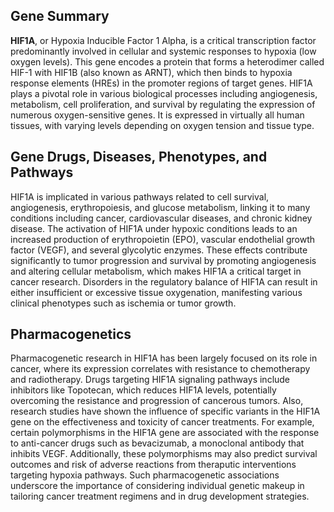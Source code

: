 ## Gene Summary
**HIF1A**, or Hypoxia Inducible Factor 1 Alpha, is a critical transcription factor predominantly involved in cellular and systemic responses to hypoxia (low oxygen levels). This gene encodes a protein that forms a heterodimer called HIF-1 with HIF1B (also known as ARNT), which then binds to hypoxia response elements (HREs) in the promoter regions of target genes. HIF1A plays a pivotal role in various biological processes including angiogenesis, metabolism, cell proliferation, and survival by regulating the expression of numerous oxygen-sensitive genes. It is expressed in virtually all human tissues, with varying levels depending on oxygen tension and tissue type.

## Gene Drugs, Diseases, Phenotypes, and Pathways
HIF1A is implicated in various pathways related to cell survival, angiogenesis, erythropoiesis, and glucose metabolism, linking it to many conditions including cancer, cardiovascular diseases, and chronic kidney disease. The activation of HIF1A under hypoxic conditions leads to an increased production of erythropoietin (EPO), vascular endothelial growth factor (VEGF), and several glycolytic enzymes. These effects contribute significantly to tumor progression and survival by promoting angiogenesis and altering cellular metabolism, which makes HIF1A a critical target in cancer research. Disorders in the regulatory balance of HIF1A can result in either insufficient or excessive tissue oxygenation, manifesting various clinical phenotypes such as ischemia or tumor growth.

## Pharmacogenetics
Pharmacogenetic research in HIF1A has been largely focused on its role in cancer, where its expression correlates with resistance to chemotherapy and radiotherapy. Drugs targeting HIF1A signaling pathways include inhibitors like Topotecan, which reduces HIF1A levels, potentially overcoming the resistance and progression of cancerous tumors. Also, research studies have shown the influence of specific variants in the HIF1A gene on the effectiveness and toxicity of cancer treatments. For example, certain polymorphisms in the HIF1A gene are associated with the response to anti-cancer drugs such as bevacizumab, a monoclonal antibody that inhibits VEGF. Additionally, these polymorphisms may also predict survival outcomes and risk of adverse reactions from theraputic interventions targeting hypoxia pathways. Such pharmacogenetic associations underscore the importance of considering individual genetic makeup in tailoring cancer treatment regimens and in drug development strategies.
